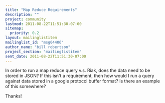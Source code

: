 ```yaml
---
title: "Map Reduce Requirements"
description: ""
project: community
lastmod: 2011-08-22T11:51:30-07:00
sitemap:
  priority: 0.2
layout: mailinglistitem
mailinglist_id: "msg04406"
author_name: "bill robertson"
project_section: "mailinglistitem"
sent_date: 2011-08-22T11:51:30-07:00
---
```



In order to run a map reduce query v.s. Riak, does the data need to be
stored in JSON? If this isn't a requirement, then how would I run a query
against data stored in a google protocol buffer format? Is there an example
of this somewhere?

Thanks!
